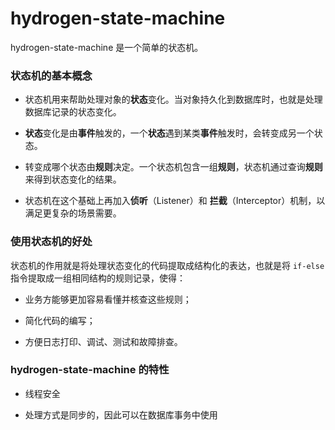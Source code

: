 # hydrogen-state-machine

hydrogen-state-machine 是一个简单的状态机。

### 状态机的基本概念

- 状态机用来帮助处理对象的**状态**变化。当对象持久化到数据库时，也就是处理数据库记录的状态变化。

- **状态**变化是由**事件**触发的，一个**状态**遇到某类**事件**触发时，会转变成另一个状态。

- 转变成哪个状态由**规则**决定。一个状态机包含一组**规则**，状态机通过查询**规则**来得到状态变化的结果。

- 状态机在这个基础上再加入**侦听**（Listener）和 **拦截**（Interceptor）机制，以满足更复杂的场景需要。

### 使用状态机的好处

状态机的作用就是将处理状态变化的代码提取成结构化的表达，也就是将 `if-else` 指令提取成一组相同结构的规则记录，使得：

- 业务方能够更加容易看懂并核查这些规则；

- 简化代码的编写；

- 方便日志打印、调试、测试和故障排查。

### hydrogen-state-machine 的特性

- 线程安全

- 处理方式是同步的，因此可以在数据库事务中使用



